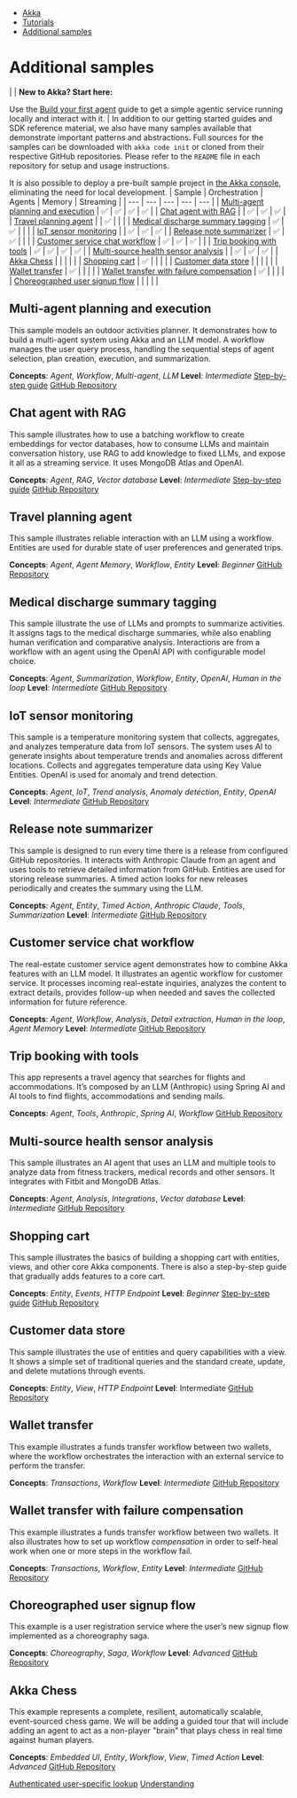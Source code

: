<!-- <nav> -->
- [Akka](../index.html)
- [Tutorials](index.html)
- [Additional samples](samples.html)

<!-- </nav> -->

# Additional samples

|  | **New to Akka? Start here:**

Use the [Build your first agent](author-your-first-service.html) guide to get a simple agentic service running locally and interact with it. |
In addition to our getting started guides and SDK reference material, we also have many samples available that demonstrate important patterns and abstractions. Full sources for the samples can be downloaded with `akka code init` or cloned from their respective GitHub repositories. Please refer to the `README` file in each repository for setup and usage instructions.

It is also possible to deploy a pre-built sample project in [the Akka console](https://console.akka.io/), eliminating the need for local development.
| Sample | Orchestration | Agents | Memory | Streaming |
| --- | --- | --- | --- | --- |
| [Multi-agent planning and execution](about:blank#_multi_agent_planning_and_execution) | ✅ | ✅ | ✅ | ✅ |
| [Chat agent with RAG](about:blank#_chat_agent_with_rag) |  | ✅ | ✅ | ✅ |
| [Travel planning agent](about:blank#_travel_planning_agent) |  | ✅ |  |  |
| [Medical discharge summary tagging](about:blank#_medical_discharge_summary_tagging) | ✅ | ✅ |  |  |
| [IoT sensor monitoring](about:blank#_iot_sensor_monitoring) |  | ✅ | ✅ | ✅ |
| [Release note summarizer](about:blank#_release_note_summarizer) | ✅ | ✅ |  |  |
| [Customer service chat workflow](about:blank#_customer_service_chat_workflow) | ✅ | ✅ | ✅ |  |
| [Trip booking with tools](about:blank#_trip_booking_with_tools) | ✅ | ✅ | ✅ | ✅ |
| [Multi-source health sensor analysis](about:blank#_multi_source_health_sensor_analysis) |  | ✅ | ✅ | ✅ |
| [Akka Chess](about:blank#_akka_chess) |  |  |  |  |
| [Shopping cart](about:blank#_shopping_cart) | ✅ |  |  |  |
| [Customer data store](about:blank#_customer_data_store) |  |  |  |  |
| [Wallet transfer](about:blank#_wallet_transfer) | ✅ |  |  |  |
| [Wallet transfer with failure compensation](about:blank#_wallet_transfer_with_failure_compensation) | ✅ |  |  |  |
| [Choreographed user signup flow](about:blank#_choreographed_user_signup_flow) |  |  |  |  |

## <a href="about:blank#_multi_agent_planning_and_execution"></a> Multi-agent planning and execution

This sample models an outdoor activities planner. It demonstrates how to build a multi-agent system using Akka and an LLM model. A workflow manages the user query process, handling the sequential steps of agent selection, plan creation, execution, and summarization.

**Concepts**: *Agent*, *Workflow*, *Multi-agent*, *LLM*
**Level**: *Intermediate*
[Step-by-step guide](planner-agent/index.html)
[GitHub Repository](https://github.com/akka-samples/multi-agent)

## <a href="about:blank#_chat_agent_with_rag"></a> Chat agent with RAG

This sample illustrates how to use a batching workflow to create embeddings for vector databases, how to consume LLMs and maintain conversation history, use RAG to add knowledge to fixed LLMs, and expose it all as a streaming service. It uses MongoDB Atlas and OpenAI.

**Concepts**: *Agent*, *RAG*, *Vector database*
**Level**: *Intermediate*
[Step-by-step guide](ask-akka-agent/index.html)
[GitHub Repository](https://github.com/akka-samples/ask-akka-agent)

## <a href="about:blank#_travel_planning_agent"></a> Travel planning agent

This sample illustrates reliable interaction with an LLM using a workflow. Entities are used for durable state of user preferences and generated trips.

**Concepts**: *Agent*, *Agent Memory*, *Workflow*, *Entity*
**Level**: *Beginner*
[GitHub Repository](https://github.com/akka-samples/travel-agent)

## <a href="about:blank#_medical_discharge_summary_tagging"></a> Medical discharge summary tagging

This sample illustrate the use of LLMs and prompts to summarize activities. It assigns tags to the medical discharge summaries, while also enabling human verification and comparative analysis. Interactions are from a workflow with an agent using the OpenAI API with configurable model choice.

**Concepts**: *Agent*, *Summarization*, *Workflow*, *Entity*, *OpenAI*, *Human in the loop*
**Level**: *Intermediate*
[GitHub Repository](https://github.com/akka-samples/medical-tagging-agent)

## <a href="about:blank#_iot_sensor_monitoring"></a> IoT sensor monitoring

This sample is a temperature monitoring system that collects, aggregates, and analyzes temperature data from IoT sensors. The system uses AI to generate insights about temperature trends and anomalies across different locations. Collects and aggregates temperature data using Key Value Entities. OpenAI is used for anomaly and trend detection.

**Concepts**: *Agent*, *IoT*, *Trend analysis*, *Anomaly detection*, *Entity*, *OpenAI*
**Level**: *Intermediate*
[GitHub Repository](https://github.com/akka-samples/temperature-monitoring-agent)

## <a href="about:blank#_release_note_summarizer"></a> Release note summarizer

This sample is designed to run every time there is a release from configured GitHub repositories. It interacts with Anthropic Claude from an agent and uses tools to retrieve detailed information from GitHub. Entities are used for storing release summaries. A timed action looks for new releases periodically and creates the summary using the LLM.

**Concepts**: *Agent*, *Entity*, *Timed Action*, *Anthropic Claude*, *Tools*, *Summarization*
**Level**: *Intermediate*
[GitHub Repository](https://github.com/akka-samples/changelog-agent)

## <a href="about:blank#_customer_service_chat_workflow"></a> Customer service chat workflow

The real-estate customer service agent demonstrates how to combine Akka features with an LLM model. It illustrates an agentic workflow for customer service. It processes incoming real-estate inquiries, analyzes the content to extract details, provides follow-up when needed and saves the collected information for future reference.

**Concepts**: *Agent*, *Workflow*, *Analysis*, *Detail extraction*, *Human in the loop*, *Agent Memory*
**Level**: *Intermediate*
[GitHub Repository](https://github.com/akka-samples/real-estate-cs-agent)

## <a href="about:blank#_trip_booking_with_tools"></a> Trip booking with tools

This app represents a travel agency that searches for flights and accommodations. It’s composed by an LLM (Anthropic) using Spring AI and AI tools to find flights, accommodations and sending mails.

**Concepts**: *Agent*, *Tools*, *Anthropic*, *Spring AI*, *Workflow*
[GitHub Repository](https://github.com/akka-samples/trip-agent)

## <a href="about:blank#_multi_source_health_sensor_analysis"></a> Multi-source health sensor analysis

This sample illustrates an AI agent that uses an LLM and multiple tools to analyze data from fitness trackers, medical records and other sensors. It integrates with Fitbit and MongoDB Atlas.

**Concepts**: *Agent*, *Analysis*, *Integrations*, *Vector database*
**Level**: *Intermediate*
[GitHub Repository](https://github.com/akka-samples/healthcare-agent)

## <a href="about:blank#_shopping_cart"></a> Shopping cart

This sample illustrates the basics of building a shopping cart with entities, views, and other core Akka components. There is also a step-by-step guide that gradually adds features to a core cart.

**Concepts**: *Entity*, *Events*, *HTTP Endpoint*
**Level**: *Beginner*
[Step-by-step guide](shopping-cart/build-and-deploy-shopping-cart.html)
[GitHub Repository](https://github.com/akka-samples/shopping-cart-quickstart)

## <a href="about:blank#_customer_data_store"></a> Customer data store

This sample illustrates the use of entities and query capabilities with a view. It shows a simple set of traditional queries and the standard create, update, and delete mutations through events.

**Concepts**: *Entity*, *View*, *HTTP Endpoint*
**Level**: Intermediate
[GitHub Repository](https://github.com/akka-samples/event-sourced-customer-registry)

## <a href="about:blank#_wallet_transfer"></a> Wallet transfer

This example illustrates a funds transfer workflow between two wallets, where the workflow orchestrates the interaction with an external service to perform the transfer.

**Concepts**: *Transactions*, *Workflow*
**Level**: *Intermediate*
[GitHub Repository](https://github.com/akka-samples/transfer-workflow-orchestration)

## <a href="about:blank#_wallet_transfer_with_failure_compensation"></a> Wallet transfer with failure compensation

This example illustrates a funds transfer workflow between two wallets. It also illustrates how to set up workflow *compensation* in order to self-heal work when one or more steps in the workflow fail.

**Concepts**: *Transactions*, *Workflow*, *Entity*
**Level**: *Intermediate*
[GitHub Repository](https://github.com/akka-samples/transfer-workflow-compensation)

## <a href="about:blank#_choreographed_user_signup_flow"></a> Choreographed user signup flow

This example is a user registration service where the user’s new signup flow implemented as a choreography saga.

**Concepts**: *Choreography*, *Saga*, *Workflow*
**Level**: *Advanced*
[GitHub Repository](https://github.com/akka-samples/choreography-saga-quickstart)

## <a href="about:blank#_akka_chess"></a> Akka Chess

This example represents a complete, resilient, automatically scalable, event-sourced chess game. We will be adding a guided tour that will include adding an agent to act as a non-player "brain" that plays chess in real time against human players.

**Concepts**: *Embedded UI*, *Entity*, *Workflow*, *View*, *Timed Action*
**Level**: *Advanced*
[GitHub Repository](https://github.com/akka-samples/akka-chess)

<!-- <footer> -->
<!-- <nav> -->
[Authenticated user-specific lookup](shopping-cart/addview.html) [Understanding](../concepts/index.html)
<!-- </nav> -->

<!-- </footer> -->

<!-- <aside> -->

<!-- </aside> -->
